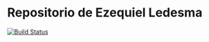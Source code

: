 Repositorio de Ezequiel Ledesma
=============

[![Build Status](https://travis-ci.org/eze92/dyasc-2018.svg?branch=master)](https://travis-ci.org/eze92/dyasc-2018)
